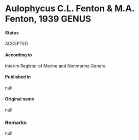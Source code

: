 Aulophycus C.L. Fenton & M.A. Fenton, 1939 GENUS
=======

#### Status
ACCEPTED

#### According to
Interim Register of Marine and Nonmarine Genera

#### Published in
null

#### Original name
null

### Remarks
null